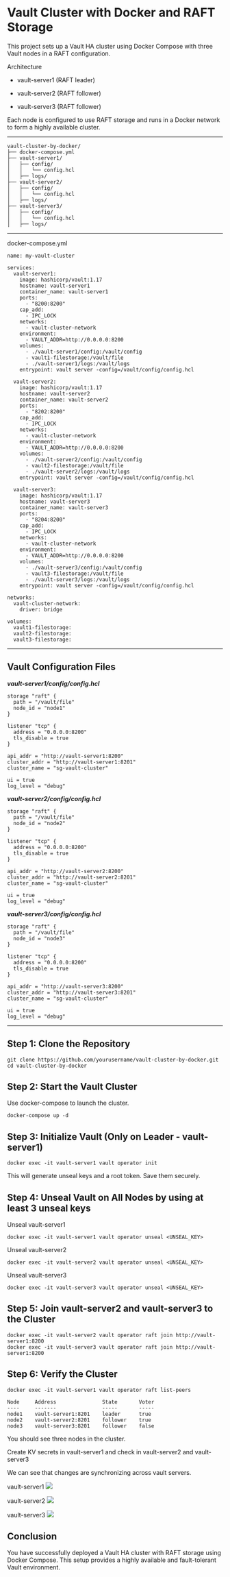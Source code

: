 # Vault Cluster with Docker and RAFT Storage

This project sets up a Vault HA cluster using Docker Compose with three Vault nodes in a RAFT configuration.

Architecture

- vault-server1 (RAFT leader)

- vault-server2 (RAFT follower)

- vault-server3 (RAFT follower)

Each node is configured to use RAFT storage and runs in a Docker network to form a highly available cluster.

---

```
vault-cluster-by-docker/
├── docker-compose.yml
├── vault-server1/
│   ├── config/
│   │   └── config.hcl
│   ├── logs/
├── vault-server2/
│   ├── config/
│   │   └── config.hcl
│   ├── logs/
├── vault-server3/
│   ├── config/
│   │   └── config.hcl
│   ├── logs/
```

***

docker-compose.yml

```
name: my-vault-cluster

services:
  vault-server1:
    image: hashicorp/vault:1.17
    hostname: vault-server1
    container_name: vault-server1
    ports:
      - "8200:8200"
    cap_add:
      - IPC_LOCK
    networks:
      - vault-cluster-network
    environment:
      - VAULT_ADDR=http://0.0.0.0:8200
    volumes:
      - ./vault-server1/config:/vault/config
      - vault1-filestorage:/vault/file
      - ./vault-server1/logs:/vault/logs
    entrypoint: vault server -config=/vault/config/config.hcl

  vault-server2:
    image: hashicorp/vault:1.17
    hostname: vault-server2
    container_name: vault-server2
    ports:
      - "8202:8200"
    cap_add:
      - IPC_LOCK
    networks:
      - vault-cluster-network
    environment:
      - VAULT_ADDR=http://0.0.0.0:8200
    volumes:
      - ./vault-server2/config:/vault/config
      - vault2-filestorage:/vault/file
      - ./vault-server2/logs:/vault/logs
    entrypoint: vault server -config=/vault/config/config.hcl

  vault-server3:
    image: hashicorp/vault:1.17
    hostname: vault-server3
    container_name: vault-server3
    ports:
      - "8204:8200"
    cap_add:
      - IPC_LOCK
    networks:
      - vault-cluster-network
    environment:
      - VAULT_ADDR=http://0.0.0.0:8200
    volumes:
      - ./vault-server3/config:/vault/config
      - vault3-filestorage:/vault/file
      - ./vault-server3/logs:/vault/logs
    entrypoint: vault server -config=/vault/config/config.hcl

networks:
  vault-cluster-network:
    driver: bridge

volumes:
  vault1-filestorage:
  vault2-filestorage:
  vault3-filestorage:
```
---
## Vault Configuration Files

***vault-server1/config/config.hcl***

```
storage "raft" {
  path = "/vault/file"
  node_id = "node1"
}

listener "tcp" {
  address = "0.0.0.0:8200"
  tls_disable = true
}

api_addr = "http://vault-server1:8200"
cluster_addr = "http://vault-server1:8201"
cluster_name = "sg-vault-cluster"

ui = true
log_level = "debug"
```

***vault-server2/config/config.hcl***

```
storage "raft" {
  path = "/vault/file"
  node_id = "node2"
}

listener "tcp" {
  address = "0.0.0.0:8200"
  tls_disable = true
}

api_addr = "http://vault-server2:8200"
cluster_addr = "http://vault-server2:8201"
cluster_name = "sg-vault-cluster"

ui = true
log_level = "debug"
```
***vault-server3/config/config.hcl***

```
storage "raft" {
  path = "/vault/file"
  node_id = "node3"
}

listener "tcp" {
  address = "0.0.0.0:8200"
  tls_disable = true
}

api_addr = "http://vault-server3:8200"
cluster_addr = "http://vault-server3:8201"
cluster_name = "sg-vault-cluster"

ui = true
log_level = "debug"
```
---
## Step 1: Clone the Repository
```
git clone https://github.com/yourusername/vault-cluster-by-docker.git
cd vault-cluster-by-docker
```
## Step 2: Start the Vault Cluster
Use docker-compose to launch the cluster.
```
docker-compose up -d
```
## Step 3: Initialize Vault (Only on Leader - vault-server1)
```
docker exec -it vault-server1 vault operator init
```
This will generate unseal keys and a root token. Save them securely.

## Step 4: Unseal Vault on All Nodes by using at least 3 unseal keys
Unseal vault-server1
```
docker exec -it vault-server1 vault operator unseal <UNSEAL_KEY>
```
Unseal vault-server2
```
docker exec -it vault-server2 vault operator unseal <UNSEAL_KEY>
```
Unseal vault-server3
```
docker exec -it vault-server3 vault operator unseal <UNSEAL_KEY>
```
## Step 5: Join vault-server2 and vault-server3 to the Cluster
```
docker exec -it vault-server2 vault operator raft join http://vault-server1:8200
docker exec -it vault-server3 vault operator raft join http://vault-server1:8200
```
## Step 6: Verify the Cluster
```
docker exec -it vault-server1 vault operator raft list-peers

Node     Address               State       Voter
----     -------               -----       -----
node1    vault-server1:8201    leader      true
node2    vault-server2:8201    follower    true
node3    vault-server3:8201    follower    false
```
You should see three nodes in the cluster.

Create KV secrets in vault-server1 and check in vault-server2 and vault-server3

We can see that changes are synchronizing across vault servers.

vault-server1
![](imgs/vault-server1.png)

vault-server2
![](imgs/vault-server2.png)

vault-server3
![](imgs/vault-server3.png)

## Conclusion

You have successfully deployed a Vault HA cluster with RAFT storage using Docker Compose. This setup provides a highly available and fault-tolerant Vault environment.
